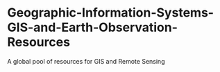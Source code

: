 # Geographic-Information-Systems-GIS-and-Earth-Observation-Resources
A global pool of resources for GIS and Remote Sensing
